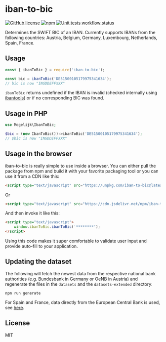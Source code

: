 # iban-to-bic

[![GitHub license](https://img.shields.io/github/license/sigalor/iban-to-bic)](https://github.com/sigalor/iban-to-bic/blob/master/LICENSE) [![npm](https://img.shields.io/npm/v/iban-to-bic)](https://www.npmjs.com/package/iban-to-bic) [![Unit tests workflow status](https://github.com/sigalor/iban-to-bic/actions/workflows/tests.yaml/badge.svg)](https://github.com/sigalor/iban-to-bic/actions/workflows/tests.yaml)

Determines the SWIFT BIC of an IBAN. Currently supports IBANs from the following countries: Austria, Belgium, Germany, Luxembourg, Netherlands, Spain, France.

## Usage

```javascript
const { ibanToBic } = require('iban-to-bic');

const bic = ibanToBic('DE51500105179975341634');
// bic is now "INGDDEFFXXX"
```

`ibanToBic` returns undefined if the IBAN is invalid (checked internally using [ibantools](https://github.com/Simplify/ibantools)) or if no corresponding BIC was found.

## Usage in PHP

```php
use Mogelijk\IbanToBic;

$bic = (new IbanToBic())->ibanToBic('DE51500105179975341634');
// $bic is now "INGDDEFFXXX"
```

## Usage in the browser

iban-to-bic is really simple to use inside a browser. You can either pull the package from npm and build it with your favorite packaging tool or you can use it from a CDN like this:

```html
<script type="text/javascript" src="https://unpkg.com/iban-to-bic@latest/dist/iban-to-bic.js">
```

Or

```html
<script type="text/javascript" src="https://cdn.jsdelivr.net/npm/iban-to-bic@latest/dist/iban-to-bic.js">
```

And then invoke it like this:

```html
<script type="text/javascript">
	window.ibanToBic.ibanToBic('********');
</script>
```

Using this code makes it super comfortable to validate user input and provide auto-fill to your application.

## Updating the dataset

The following will fetch the newest data from the respective national bank authorities (e.g. Bundesbank in Germany or OeNB in Austria) and regenerate the files in the `datasets` and the `datasets-extended` directory:

```shell
npm run generate
```

For Spain and France, data directly from the European Central Bank is used, see [here](https://www.ecb.europa.eu/stats/financial_corporations/list_of_financial_institutions/html/monthly_list-MID.en.html).

## License

MIT

